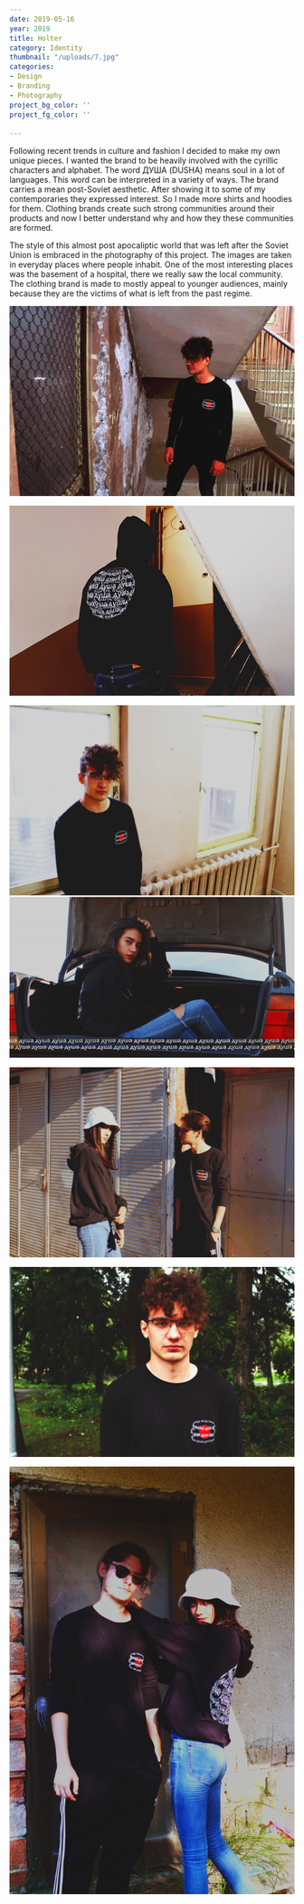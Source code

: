 ```yaml
---
date: 2019-05-16
year: 2019
title: Holter
category: Identity
thumbnail: "/uploads/7.jpg"
categories:
- Design
- Branding
- Photography
project_bg_color: ''
project_fg_color: ''

---
```

Following recent trends in culture and fashion I decided to make my own unique pieces. I wanted the brand to be heavily involved with the cyrillic characters and alphabet. The word ДУША (DUSHA) means soul in a lot of languages. This word can be interpreted in a variety of ways. The brand carries a mean post-Soviet aesthetic. After showing it to some of my contemporaries they expressed interest. So I made more shirts and hoodies for them. Clothing brands create such strong communities around their products and now I better understand why and how they these communities are formed.  
  
The style of this almost post apocaliptic world that was left after the Soviet Union is embraced in the photography of this project. The images are taken in everyday places where people inhabit. One of the most interesting places was the basement of a hospital, there we really saw the local community. The clothing brand is made to mostly appeal to younger audiences, mainly because they are the victims of what is left from the past regime.

![](/uploads/6.gif)

![](/uploads/13.jpg)

![](/uploads/3.jpg)![](/uploads/18.gif)

![](/uploads/8.gif)

![](/uploads/5.gif)

![](/uploads/12.jpg)